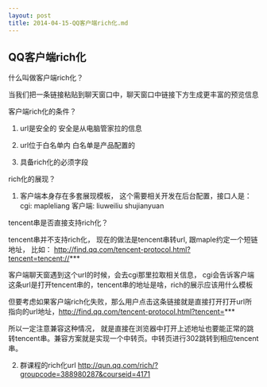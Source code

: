 ```yaml
---
layout: post
title: 2014-04-15-QQ客户端rich化.md
---
```


## QQ客户端rich化

什么叫做客户端rich化？

当我们把一条链接粘贴到聊天窗口中，聊天窗口中链接下方生成更丰富的预览信息

客户端rich化的条件？

1. url是安全的  安全是从电脑管家拉的信息

2. url位于白名单内  白名单是产品配置的

3. 具备rich化的必须字段

rich化的展现？

1. 客户端本身存在多套展现模板， 这个需要相关开发在后台配置，接口人是：cgi: mapleliang  客户端: liuweiliu  shujianyuan

tencent串是否直接支持rich化？

tencent串并不支持rich化， 现在的做法是tencent串转url, 跟maple约定一个短链地址， 比如： http://find.qq.com/tencent-protocol.html?tencent=tencent://***

客户端聊天窗遇到这个url的时候，会去cgi那里拉取相关信息， cgi会告诉客户端 这条url是打开tencent串的，tencent串的地址是啥，rich的展示应该用什么模板

但要考虑如果客户端rich化失败，那么用户点击这条链接就是直接打开打开url所指向的url地址，http://find.qq.com/tencent-protocol.html?tencent=***

所以一定注意兼容这种情况， 就是直接在浏览器中打开上述地址也要能正常的跳转tencent串。兼容方案就是实现一个中转页。中转页进行302跳转到相应tencent串。


2. 群课程的rich化url http://qun.qq.com/rich/?groupcode=388980287&courseid=4171
